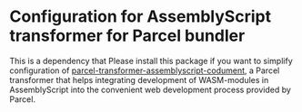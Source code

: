 # Configuration for AssemblyScript transformer for Parcel bundler

This is a dependency that
Please install this package if you want to simplify configuration of  [parcel-transformer-assemblyscript-codument](https://www.npmjs.com/package/parcel-transformer-assemblyscript-codument),
a Parcel transformer that helps integrating development of WASM-modules in AssemblyScript into the convenient web development process provided by Parcel.

